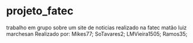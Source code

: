 # projeto_fatec
 trabalho em grupo sobre um site de noticias realizado na fatec matão luiz marchesan 
 Realizado por: Mikes77; SoTavares2; LMVieira1505; Ramos35; 
